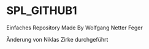 # SPL_GITHUB1
Einfaches Repository
Made By Wolfgang Netter Feger

Änderung von Niklas Zirke durchgeführt
